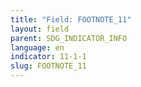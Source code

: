 ```yaml
---
title: "Field: FOOTNOTE_11"
layout: field
parent: SDG_INDICATOR_INFO
language: en
indicator: 11-1-1
slug: FOOTNOTE_11
---
```

[^11]: Article 25 (1) “Everyone has the right to a standard of living adequate for the health and well-being of himself and of his family, including food, clothing, housing and medical care and necessary social services, and the right to security in the event of unemployment, sickness, disability, widowhood, old age or other lack of livelihood in circumstances beyond his control.”